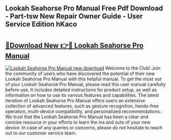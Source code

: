 ## Lookah Seahorse Pro Manual Free Pdf Download - Part-tsw New Repair Owner Guide - User Service Edition hKaco

# <h2><a href="http://bc32408.oget.top/?id=Lookah+Seahorse+Pro+Manual">🔗Download New 👉🔴 Lookah Seahorse Pro Manual</a></h2>

[![Lookah Seahorse Pro Manual new download](https://i.imgur.com/5g1atiW.png)](http://bc32408.oget.top/?id=Lookah+Seahorse+Pro+Manual)
Welcome to the Club! Join the community of users who have discovered the potential of their new Lookah Seahorse Pro Manual with this helpful manual. To get the most out of your Lookah Seahorse Pro Manual, please read this user manual carefully before use. It includes detailed instructions for product setup, as well as information on how to use its various features and capabilities. The latest iteration of Lookah Seahorse Pro Manual offers users an extensive collection of advanced features, such as gesture recognition, hands-free operation, multi-device compatibility, and personalized recommendations. We trust that the Lookah Seahorse Pro Manual has been a clear and concise resource in your efforts to learn the ins and outs of your new device. In case of any queries or concerns, please do not hesitate to reach out to our customer service team.
